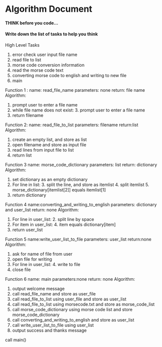 # Algorithm Document

#### THINK before you code...
#### Write down the list of tasks to help you think


High Level Tasks
1. error check user input file name
2. read file to list 
3. morse code conversion information
3. read the morse code text 
4. converting morse code to english and writing to new file 
5. main 


Function 1 :
name: read_file_name
parameters: none
return: file name
Algorithm:
1. prompt user to enter a file name
2. while file name does not exist:
   3. prompt user to enter a file name
4. return filename


Function 2:
name: read_file_to_list
parameters: filename
return:list
Algorithm: 
1. create an empty list, and store as list
2. open filename and store as input file
3. read lines from input file to list
4. return list

Function 3
name: morse_code_dictionary
parameters: list
return: dictionary
Algorithm:
1. set dictionary as an empty dictionary
2. For line in list:
   3. split the line, and store as itemlist
   4. split itemlist 
   5. morse_dictionary[itemlist[2]] equals itemlist[1]
6. return dictionary


Function 4 
name:converting_and_writing_to_english
parameters: dictionary and user_list
return: none
Algorithm: 
1. For line in user_list:
   2. split line by space
3. For item in user_list:
   4. item equals dictionary[item]
5. return user_list


Function 5
name:write_user_list_to_file
parameters: user_list
return:none
Algorithm:
1. ask for name of file from user
2. open file for writing
3. For line in user_list:
   4. write to file 
5. close file


Function 6 
name: main 
parameters:none
return: none
Algorithm:
1. output welcome message
2. call read_file_name and store as user_file
3. call read_file_to_list using user_file and store as user_list
4. call read_file_to_list using morsecode.txt and store as morse_code_list
5. call morse_code_dictionary using morse code list and store morse_code_dictionary
6. call converting_and_writing_to_english and store as user_list
7. call write_user_list_to_file using user_list 
8. output success and thanks message


call main()









